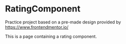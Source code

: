 # RatingComponent

Practice project based on a pre-made design provided by https://www.frontendmentor.io/

This is a page containing a rating component.
